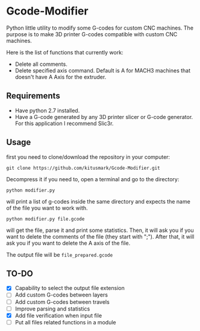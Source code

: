 # Gcode-Modifier
Python little utility to modify some G-codes for custom CNC machines.
The purpose is to make 3D printer G-codes compatible with custom CNC machines.

Here is the list of functions that currently work:

- Delete all comments.
- Delete specified axis command. Default is A for MACH3 machines that doesn't have A Axis for the extruder.

## Requirements

- Have python 2.7 installed.
- Have a G-code generated by any 3D printer slicer or G-code generator. For this application I recommend Slic3r.

## Usage

first you need to clone/download the repository in your computer:

`git clone https://github.com/kitusmark/Gcode-Modifier.git`

Decompress it if you need to, open a terminal and go to the directory:

`python modifier.py`

will print a list of g-codes inside the same directory and expects the name of the file you want to work with.

`python modifier.py file.gcode`

will get the file, parse it and print some statistics.
Then, it will ask you if you want to delete the comments of the file (they start with ";"). After that, it will ask you if you want to delete the A axis of the file.

The output file will be `file_prepared.gcode`

## TO-DO

- [x] Capability to select the output file extension
- [ ] Add custom G-codes between layers
- [ ] Add custom G-codes between travels
- [ ] Improve parsing and statistics
- [x] Add file verification when input file
- [ ] Put all files related functions in a module
